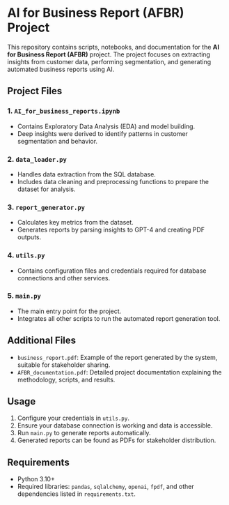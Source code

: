# AI for Business Report (AFBR) Project

This repository contains scripts, notebooks, and documentation for the **AI for Business Report (AFBR)** project. The project focuses on extracting insights from customer data, performing segmentation, and generating automated business reports using AI.

## Project Files

### 1. `AI_for_business_reports.ipynb`
- Contains Exploratory Data Analysis (EDA) and model building.
- Deep insights were derived to identify patterns in customer segmentation and behavior.

### 2. `data_loader.py`
- Handles data extraction from the SQL database.
- Includes data cleaning and preprocessing functions to prepare the dataset for analysis.

### 3. `report_generator.py`
- Calculates key metrics from the dataset.
- Generates reports by parsing insights to GPT-4 and creating PDF outputs.

### 4. `utils.py`
- Contains configuration files and credentials required for database connections and other services.

### 5. `main.py`
- The main entry point for the project.
- Integrates all other scripts to run the automated report generation tool.

## Additional Files

- `business_report.pdf`: Example of the report generated by the system, suitable for stakeholder sharing.
- `AFBR_documentation.pdf`: Detailed project documentation explaining the methodology, scripts, and results.

## Usage

1. Configure your credentials in `utils.py`.
2. Ensure your database connection is working and data is accessible.
3. Run `main.py` to generate reports automatically.
4. Generated reports can be found as PDFs for stakeholder distribution.

## Requirements

- Python 3.10+
- Required libraries: `pandas`, `sqlalchemy`, `openai`, `fpdf`, and other dependencies listed in `requirements.txt`.
